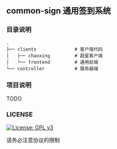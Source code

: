 ## common-sign 通用签到系统

### 目录说明
```
.
├── clients              # 客户端代码
│   ├── chaoxing         # 超星客户端
│   └── frontend         # 通用前端
└── controller           # 服务器端
```

### 项目说明
TODO

### LICENSE

[![License: GPL v3](https://img.shields.io/badge/License-GPLv3-blue.svg)](https://www.gnu.org/licenses/gpl-3.0)

请务必注意协议的限制